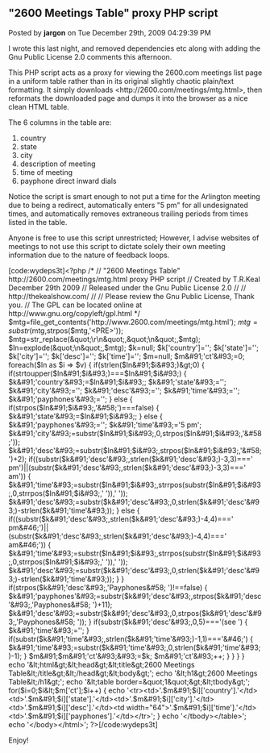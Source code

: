 ## &quot;2600 Meetings Table&quot; proxy PHP script
Posted by **jargon** on Tue December 29th, 2009 04:29:39 PM

I wrote this last night, and removed dependencies etc along with adding the Gnu Public License 2.0 comments this afternoon.

This PHP script acts as a proxy for viewing the 2600.com meetings list page in a uniform table rather than in its original slightly chaotic plain/text formatting. It simply downloads <http&#58;//2600&#46;com/meetings/mtg&#46;html>, then reformats the downloaded page and dumps it into the browser as a nice clean HTML table.

The 6 columns in the table are:
1. country
2. state
3. city
4. description of meeting
5. time of meeting
6. payphone direct inward dials

Notice the script is smart enough to not put a time for the Arlington meeting due to being a redirect, automatically enters &quot;5 pm&quot; for all undesignated times, and automatically removes extraneous trailing periods from times listed in the table.

Anyone is free to use this script unrestricted; However, I advise websites of meetings to not use this script to dictate solely their own meeting information due to the nature of feedback loops.

[code:wydeps3t]&lt;?php
/*
// &quot;2600 Meetings Table&quot; http&#58;//2600&#46;com/meetings/mtg&#46;html proxy PHP script
// Created by T&#46;R&#46;Keal December 29th 2009
// Released under the Gnu Public License 2&#46;0
//
// http&#58;//thekealshow&#46;com/
//
// Please review the Gnu Public License, Thank you&#46; 
// The GPL can be located online at http&#58;//www&#46;gnu&#46;org/copyleft/gpl&#46;html
*/
$mtg=file_get_contents('http&#58;//www&#46;2600&#46;com/meetings/mtg&#46;html');
$mtg=substr($mtg,strpos($mtg,'&lt;PRE&gt;'));
$mtg=str_replace(&quot;\r\n&quot;,&quot;\n&quot;,$mtg);
$ln=explode(&quot;\n&quot;,$mtg);
$k=null;
$k&#91;'country'&#93;='';
$k&#91;'state'&#93;='';
$k&#91;'city'&#93;='';
$k&#91;'desc'&#93;='';
$k&#91;'time'&#93;='';
$m=null;
$m&#91;'ct'&#93;=0;
foreach($ln as $i =&gt; $v)
{
	if(strlen($ln&#91;$i&#93;)&gt;0)
	{
		if(strtoupper($ln&#91;$i&#93;)===$ln&#91;$i&#93;)
		{
			$k&#91;'country'&#93;=$ln&#91;$i&#93;;
			$k&#91;'state'&#93;='';
			$k&#91;'city'&#93;='';
			$k&#91;'desc'&#93;='';
			$k&#91;'time'&#93;='';
			$k&#91;'payphones'&#93;='';
		}
		else
		{
			if(strpos($ln&#91;$i&#93;,'&#58;')===false)
			{
				$k&#91;'state'&#93;=$ln&#91;$i&#93;;
			}
			else
			{
				$k&#91;'payphones'&#93;='';
				$k&#91;'time'&#93;='5 pm';
				$k&#91;'city'&#93;=substr($ln&#91;$i&#93;,0,strpos($ln&#91;$i&#93;,'&#58;'));
				$k&#91;'desc'&#93;=substr($ln&#91;$i&#93;,strpos($ln&#91;$i&#93;,'&#58;')+2);
				if((substr($k&#91;'desc'&#93;,strlen($k&#91;'desc'&#93;)-3,3)===' pm')||(substr($k&#91;'desc'&#93;,strlen($k&#91;'desc'&#93;)-3,3)===' am'))
				{
					$k&#91;'time'&#93;=substr($ln&#91;$i&#93;,strrpos(substr($ln&#91;$i&#93;,0,strrpos($ln&#91;$i&#93;,' ')),' '));
					$k&#91;'desc'&#93;=substr($k&#91;'desc'&#93;,0,strlen($k&#91;'desc'&#93;)-strlen($k&#91;'time'&#93;));
				}
				else
				{
					if((substr($k&#91;'desc'&#93;,strlen($k&#91;'desc'&#93;)-4,4)===' pm&#46;')||(substr($k&#91;'desc'&#93;,strlen($k&#91;'desc'&#93;)-4,4)===' am&#46;'))
					{
						$k&#91;'time'&#93;=substr($ln&#91;$i&#93;,strrpos(substr($ln&#91;$i&#93;,0,strrpos($ln&#91;$i&#93;,' ')),' '));
						$k&#91;'desc'&#93;=substr($k&#91;'desc'&#93;,0,strlen($k&#91;'desc'&#93;)-strlen($k&#91;'time'&#93;));
					}
				}
				if(strpos($k&#91;'desc'&#93;,'Payphones&#58; ')!==false)
				{
					$k&#91;'payphones'&#93;=substr($k&#91;'desc'&#93;,strpos($k&#91;'desc'&#93;,'Payphones&#58; ')+11);
					$k&#91;'desc'&#93;=substr($k&#91;'desc'&#93;,0,strpos($k&#91;'desc'&#93;,'Payphones&#58; '));
				}
				if(substr($k&#91;'desc'&#93;,0,5)==='(see ')
				{
					$k&#91;'time'&#93;='';
				}
				if(substr($k&#91;'time'&#93;,strlen($k&#91;'time'&#93;)-1,1)==='&#46;')
				{
					$k&#91;'time'&#93;=substr($k&#91;'time'&#93;,0,strlen($k&#91;'time'&#93;)-1);
				}
				$m&#91;$m&#91;'ct'&#93;&#93;=$k;
				$m&#91;'ct'&#93;++;
				}
		}
	}
}
echo '&lt;html&gt;&lt;head&gt;&lt;title&gt;2600 Meetings Table&lt;/title&gt;&lt;/head&gt;&lt;body&gt;';
echo '&lt;h1&gt;2600 Meetings Table&lt;/h1&gt;';
echo '&lt;table border=&quot;1&quot;&gt;&lt;tbody&gt;';
for($i=0;$i&lt;$m&#91;'ct'&#93;;$i++)
{
	echo '&lt;tr&gt;&lt;td&gt;'&#46;$m&#91;$i&#93;&#91;'country'&#93;&#46;'&lt;/td&gt;&lt;td&gt;'&#46;$m&#91;$i&#93;&#91;'state'&#93;&#46;'&lt;/td&gt;&lt;td&gt;'&#46;$m&#91;$i&#93;&#91;'city'&#93;&#46;'&lt;/td&gt;&lt;td&gt;'&#46;$m&#91;$i&#93;&#91;'desc'&#93;&#46;'&lt;/td&gt;&lt;td width=&quot;64&quot;&gt;'&#46;$m&#91;$i&#93;&#91;'time'&#93;&#46;'&lt;/td&gt;&lt;td&gt;'&#46;$m&#91;$i&#93;&#91;'payphones'&#93;&#46;'&lt;/td&gt;&lt;/tr&gt;';
}
echo '&lt;/tbody&gt;&lt;/table&gt;';
echo '&lt;/body&gt;&lt;/html&gt;';
?&gt;[/code:wydeps3t]

Enjoy!
